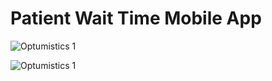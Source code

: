 #  Patient Wait Time Mobile App

![Optumistics 1](http://i.imgur.com/MHSb9aY.png "Optumistics Mobile App")
 

![Optumistics 1](http://i.imgur.com/mV3ADtg.png "Optumistics Mobile App")